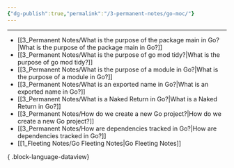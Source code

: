```yaml
---
{"dg-publish":true,"permalink":"/3-permanent-notes/go-moc/"}
---
```



---
- [[3_Permanent Notes/What is the purpose of the package main in Go?\|What is the purpose of the package main in Go?]]
- [[3_Permanent Notes/What is the purpose of go mod tidy?\|What is the purpose of go mod tidy?]]
- [[3_Permanent Notes/What is the purpose of a module in Go?\|What is the purpose of a module in Go?]]
- [[3_Permanent Notes/What is an exported name in Go?\|What is an exported name in Go?]]
- [[3_Permanent Notes/What is a Naked Return in Go?\|What is a Naked Return in Go?]]
- [[3_Permanent Notes/How do we create a new Go project?\|How do we create a new Go project?]]
- [[3_Permanent Notes/How are dependencies tracked in Go?\|How are dependencies tracked in Go?]]
- [[1_Fleeting Notes/Go Fleeting Notes\|Go Fleeting Notes]]

{ .block-language-dataview}